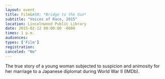 ```yaml
---
layout: event
title: Film&#58; *Bridge to the Sun* 
subtitle: "Voices of Race, 2015"
location: Lincolnwood Public Library
date: 2015-02-12 00:00:00 -0600
times: 1 p.m.
audiences: 
types: ['Film']
registration: 
canceled: "No"
---
```

The true story of a young woman subjected to suspicion and animosity for her marriage to a Japanese diplomat during World War II (IMDb).
